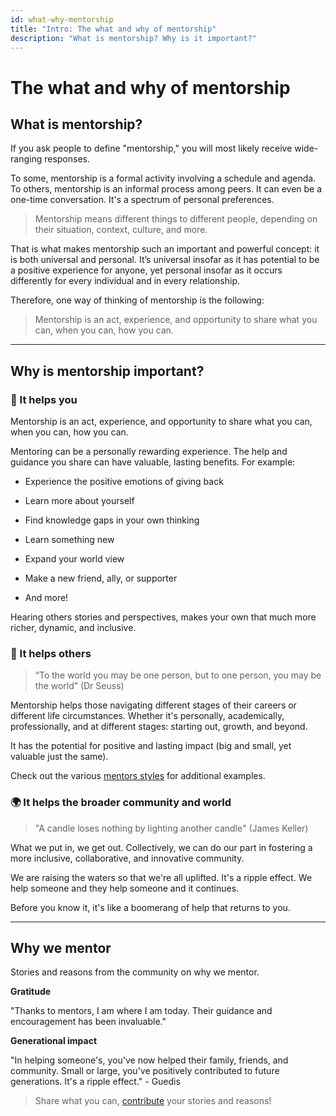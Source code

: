 ```yaml
---
id: what-why-mentorship
title: "Intro: The what and why of mentorship"
description: "What is mentorship? Why is it important?"
---
```


# The what and why of mentorship

## What is mentorship?

If you ask people to define "mentorship," you will most likely receive wide-ranging responses.

To some, mentorship is a formal activity involving a schedule and agenda. To others, mentorship is an informal process among peers. It can even be a one-time conversation. It's a spectrum of personal preferences.

> Mentorship means different things to different people, depending on their situation, context, culture, and more.

That is what makes mentorship such an important and powerful concept: it is both universal and personal. It’s universal insofar as it has potential to be a positive experience for anyone, yet personal insofar as it occurs differently for every individual and in every relationship.

Therefore, one way of thinking of mentorship is the following:

> Mentorship is an act, experience, and opportunity to share what you can, when you can, how you can.

---

## Why is mentorship important?

### 👤 It helps you

Mentorship is an act, experience, and opportunity to share what you can, when you can, how you can.

Mentoring can be a personally rewarding experience. The help and guidance you share can have valuable, lasting benefits. For example:

- Experience the positive emotions of giving back
- Learn more about yourself
- Find knowledge gaps in your own thinking

- Learn something new

- Expand your world view

- Make a new friend, ally, or supporter

- And more!

Hearing others stories and perspectives, makes your own that much more richer, dynamic, and inclusive.

### 👥 It helps others

> “To the world you may be one person, but to one person, you may be the world” \(Dr Seuss\)

Mentorship helps those navigating different stages of their careers or different life circumstances. Whether it's personally, academically, professionally, and at different stages: starting out, growth, and beyond.

It has the potential for positive and lasting impact (big and small, yet valuable just the same).

Check out the various [mentors styles](mentorship-styles.md) for additional examples.

### 🌍 It helps the broader community and world

> "A candle loses nothing by lighting another candle" \(James Keller\)

What we put in, we get out. Collectively, we can do our part in fostering a more inclusive, collaborative, and innovative community.

We are raising the waters so that we're all uplifted. It's a ripple effect. We help someone and they help someone and it continues.

Before you know it, it's like a boomerang of help that returns to you.

---

## Why we mentor

Stories and reasons from the community on why we mentor.

**Gratitude**

"Thanks to mentors, I am where I am today. Their guidance and encouragement has been invaluable."

**Generational impact**

"In helping someone's, you've now helped their family, friends, and community. Small or large, you've positively contributed to future generations. It's a ripple effect." - Guedis

> Share what you can, [contribute](contributing.md) your stories and reasons!
